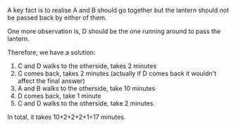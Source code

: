 A key fact is to realise A and B should go together but the lantern should not be passed back by either of them.

One more observation is, D should be the one running around to pass the lantern.

Therefore, we have a solution:
  
1. C and D walks to the otherside, takes 2 minutes
2. C comes back, takes 2 minutes (actually if D comes back it wouldn't affect the final answer)
3. A and B walks to the otherside, take 10 minutes
4. D comes back, take 1 minute
5. C and D walks to the otherside, take 2 minutes.

In total, it takes 10+2+2+2+1=17 minutes.
